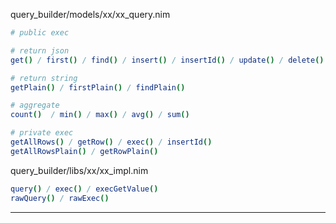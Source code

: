 query_builder/models/xx/xx_query.nim

```nim
# public exec

# return json
get() / first() / find() / insert() / insertId() / update() / delete()

# return string
getPlain() / firstPlain() / findPlain()

# aggregate
count()  / min() / max() / avg() / sum()
```

```nim
# private exec
getAllRows() / getRow() / exec() / insertId()
getAllRowsPlain() / getRowPlain()
```

query_builder/libs/xx/xx_impl.nim
```nim
query() / exec() / execGetValue()
rawQuery() / rawExec()
```

---
